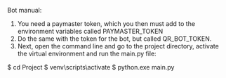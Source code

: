 Bot manual:

1) You need a paymaster token, which you then
must add to the environment variables called PAYMASTER_TOKEN
2) Do the same with the token for the bot, but called QR_BOT_TOKEN.
3) Next, open the command line and go to the project directory, activate the virtual environment and run the main.py file:

$ cd Project
$ venv\scripts\activate
$ python.exe main.py